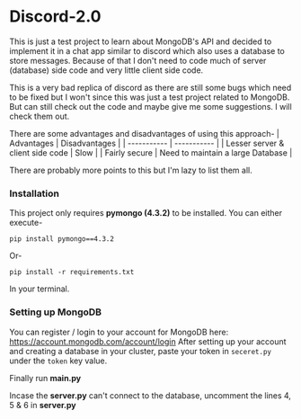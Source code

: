 # Discord-2.0

This is just a test project to learn about MongoDB's API and decided to implement it in a chat app similar to discord which also uses a database to store messages.
Because of that I don't need to code much of server (database) side code and very little client side code.

This is a very bad replica of discord as there are still some bugs which need to be fixed but I won't since this was just a test project related to MongoDB. But can still check out the code and maybe give me some suggestions. I will check them out.

There are some advantages and disadvantages of using this approach-
| Advantages                            | Disadvantages                     |
| -----------                           |   -----------                     |
| Lesser server & client side code      |       Slow                        |
| Fairly secure                         | Need to maintain a large Database |

There are probably more points to this but I'm lazy to list them all.


### Installation
This project only requires **pymongo (4.3.2)** to be installed.
You can either execute-
```
pip install pymongo==4.3.2
```
Or-
```
pip install -r requirements.txt
```
In your terminal.


### Setting up MongoDB
You can register / login to your account for MongoDB here: https://account.mongodb.com/account/login
After setting up your account and creating a database in your cluster, paste your token in `seceret.py` under the `token` key value.

Finally run **main.py**

Incase the **server.py** can't connect to the database, uncomment the lines 4, 5 & 6 in **server.py**

